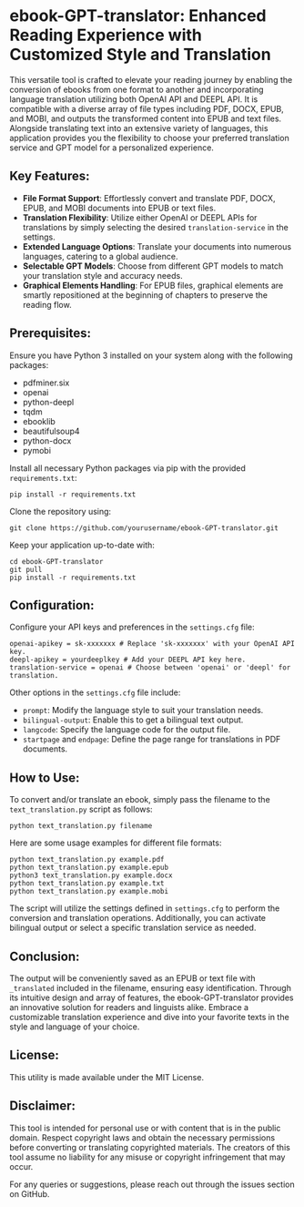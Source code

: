 # ebook-GPT-translator: Enhanced Reading Experience with Customized Style and Translation

This versatile tool is crafted to elevate your reading journey by enabling the conversion of ebooks from one format to another and incorporating language translation utilizing both OpenAI API and DEEPL API. It is compatible with a diverse array of file types including PDF, DOCX, EPUB, and MOBI, and outputs the transformed content into EPUB and text files. Alongside translating text into an extensive variety of languages, this application provides you the flexibility to choose your preferred translation service and GPT model for a personalized experience.

## Key Features:

- **File Format Support**: Effortlessly convert and translate PDF, DOCX, EPUB, and MOBI documents into EPUB or text files.
- **Translation Flexibility**: Utilize either OpenAI or DEEPL APIs for translations by simply selecting the desired `translation-service` in the settings.
- **Extended Language Options**: Translate your documents into numerous languages, catering to a global audience.
- **Selectable GPT Models**: Choose from different GPT models to match your translation style and accuracy needs.
- **Graphical Elements Handling**: For EPUB files, graphical elements are smartly repositioned at the beginning of chapters to preserve the reading flow.

## Prerequisites:

Ensure you have Python 3 installed on your system along with the following packages:

- pdfminer.six
- openai
- python-deepl
- tqdm
- ebooklib
- beautifulsoup4
- python-docx
- pymobi

Install all necessary Python packages via pip with the provided `requirements.txt`:

```
pip install -r requirements.txt
```

Clone the repository using:

```
git clone https://github.com/yourusername/ebook-GPT-translator.git
```

Keep your application up-to-date with:

```
cd ebook-GPT-translator
git pull
pip install -r requirements.txt
```

## Configuration:


Configure your API keys and preferences in the `settings.cfg` file:

```
openai-apikey = sk-xxxxxxx # Replace 'sk-xxxxxxx' with your OpenAI API key.
deepl-apikey = yourdeeplkey # Add your DEEPL API key here.
translation-service = openai # Choose between 'openai' or 'deepl' for translation.
```
Other options in the `settings.cfg` file include:

- `prompt`: Modify the language style to suit your translation needs.
- `bilingual-output`: Enable this to get a bilingual text output.
- `langcode`: Specify the language code for the output file.
- `startpage` and `endpage`: Define the page range for translations in PDF documents.

## How to Use:

To convert and/or translate an ebook, simply pass the filename to the `text_translation.py` script as follows:

```
python text_translation.py filename
```

Here are some usage examples for different file formats:

```
python text_translation.py example.pdf
python text_translation.py example.epub
python3 text_translation.py example.docx
python text_translation.py example.txt
python text_translation.py example.mobi
```

The script will utilize the settings defined in `settings.cfg` to perform the conversion and translation operations. Additionally, you can activate bilingual output or select a specific translation service as needed.

## Conclusion:

The output will be conveniently saved as an EPUB or text file with `_translated` included in the filename, ensuring easy identification. Through its intuitive design and array of features, the ebook-GPT-translator provides an innovative solution for readers and linguists alike. Embrace a customizable translation experience and dive into your favorite texts in the style and language of your choice.

## License:

This utility is made available under the MIT License.

## Disclaimer:

This tool is intended for personal use or with content that is in the public domain. Respect copyright laws and obtain the necessary permissions before converting or translating copyrighted materials. The creators of this tool assume no liability for any misuse or copyright infringement that may occur.

For any queries or suggestions, please reach out through the issues section on GitHub.